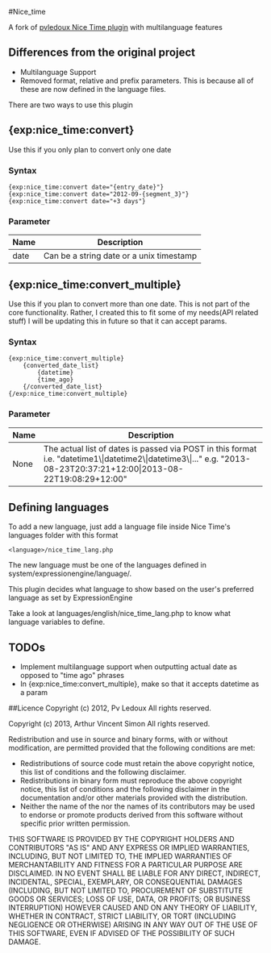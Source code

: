 #Nice_time

A fork of [pvledoux Nice Time plugin](https://github.com/pvledoux/Nice_time.ee2_addon) with multilanguage features

## Differences from the original project
* Multilanguage Support
* Removed format, relative and prefix parameters. This is because all of these are now defined in the language files. 

There are two ways to use this plugin

## {exp:nice_time:convert}

Use this if you only plan to convert only one date

### Syntax
```
{exp:nice_time:convert date="{entry_date}"}
{exp:nice_time:convert date="2012-09-{segment_3}"}
{exp:nice_time:convert date="+3 days"}
```

### Parameter
<table>
	<thead>
		<tr>
			<th>Name</th>
			<th>Description</th>
		</tr>
	</thead>
	<tbody>
		<tr>
			<td>date</td>
			<td>Can be a string date or a unix timestamp</td>
		</tr>
	</tbody>
</table>

## {exp:nice_time:convert_multiple}

Use this if you plan to convert more than one date.
This is not part of the core functionality. Rather, I created this to fit some of my needs(API related stuff)
I will be updating this in future so that it can accept params.

### Syntax
```
{exp:nice_time:convert_multiple}
	{converted_date_list}
		{datetime}
		{time_ago}
	{/converted_date_list}
{/exp:nice_time:convert_multiple}
```

### Parameter
<table>
	<thead>
		<tr>
			<th>Name</th>
			<th>Description</th>
		</tr>
	</thead>
	<tbody>
		<tr>
			<td>None</td>
			<td>The actual list of dates is passed via POST in this format i.e. "datetime1\|datetime2\|datetime3\|..." e.g. "2013-08-23T20:37:21+12:00|2013-08-22T19:08:29+12:00"</td>
		</tr>
	</tbody>
</table>

## Defining languages

To add a new language, just add a language file inside Nice Time's languages folder 
with this format 

```
<language>/nice_time_lang.php
```

The new language must be one of the languages defined in system/expressionengine/language/.

This plugin decides what language to show based on the user's preferred language as set by ExpressionEngine

Take a look at languages/english/nice_time_lang.php to know what language variables to define.

## TODOs
* Implement multilanguage support when outputting actual date as opposed to "time ago" phrases
* In {exp:nice_time:convert_multiple}, make so that it accepts datetime as a param

##Licence
Copyright (c) 2012, Pv Ledoux All rights reserved.

Copyright (c) 2013, Arthur Vincent Simon All rights reserved.

Redistribution and use in source and binary forms, with or without modification, are permitted provided that the following conditions are met:

* Redistributions of source code must retain the above copyright notice, this list of conditions and the following disclaimer.
* Redistributions in binary form must reproduce the above copyright notice, this list of conditions and the following disclaimer in the documentation and/or other materials provided with the distribution.
* Neither the name of the <organization> nor the names of its contributors may be used to endorse or promote products derived from this software without specific prior written permission.

THIS SOFTWARE IS PROVIDED BY THE COPYRIGHT HOLDERS AND CONTRIBUTORS "AS IS" AND ANY EXPRESS OR IMPLIED WARRANTIES, INCLUDING, BUT NOT LIMITED TO, THE IMPLIED WARRANTIES OF MERCHANTABILITY AND FITNESS FOR A PARTICULAR PURPOSE ARE DISCLAIMED. IN NO EVENT SHALL <COPYRIGHT HOLDER> BE LIABLE FOR ANY DIRECT, INDIRECT, INCIDENTAL, SPECIAL, EXEMPLARY, OR CONSEQUENTIAL DAMAGES (INCLUDING, BUT NOT LIMITED TO, PROCUREMENT OF SUBSTITUTE GOODS OR SERVICES; LOSS OF USE, DATA, OR PROFITS; OR BUSINESS INTERRUPTION) HOWEVER CAUSED AND ON ANY THEORY OF LIABILITY, WHETHER IN CONTRACT, STRICT LIABILITY, OR TORT (INCLUDING NEGLIGENCE OR OTHERWISE) ARISING IN ANY WAY OUT OF THE USE OF THIS SOFTWARE, EVEN IF ADVISED OF THE POSSIBILITY OF SUCH DAMAGE.
